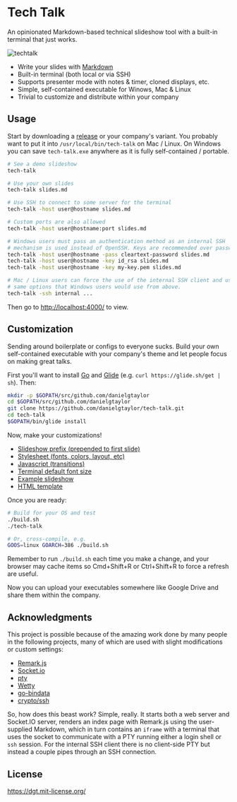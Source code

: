 # Tech Talk

An opinionated Markdown-based technical slideshow tool with a built-in terminal that just works.

![techtalk](https://cloud.githubusercontent.com/assets/106826/22236695/229d6c66-e1bc-11e6-9bf2-5b8cfa500e91.gif)

- Write your slides with [Markdown](https://github.com/gnab/remark/wiki/Markdown)
- Built-in terminal (both local or via SSH)
- Supports presenter mode with notes & timer, cloned displays, etc.
- Simple, self-contained executable for Winows, Mac & Linux
- Trivial to customize and distribute within your company

## Usage

Start by downloading a [release](https://github.com/danielgtaylor/tech-talk/releases) or your company's variant. You probably want to put it into `/usr/local/bin/tech-talk` on Mac / Linux. On Windows you can save `tech-talk.exe` anywhere as it is fully self-contained / portable.

```sh
# See a demo slideshow
tech-talk

# Use your own slides
tech-talk slides.md

# Use SSH to connect to some server for the terminal
tech-talk -host user@hostname slides.md

# Custom ports are also allowed
tech-talk -host user@hostname:port slides.md

# Windows users must pass an authentication method as an internal SSH
# mechanism is used instead of OpenSSH. Keys are recommended over passwords.
tech-talk -host user@hostname -pass cleartext-password slides.md
tech-talk -host user@hostname -key id_rsa slides.md
tech-talk -host user@hostname -key my-key.pem slides.md

# Mac / Linux users can force the use of the internal SSH client and use the
# same options that Windows users would use from above.
tech-talk -ssh internal ...
```

Then go to [http://localhost:4000/](http://localhost:4000/) to view.

## Customization

Sending around boilerplate or configs to everyone sucks. Build your own self-contained executable with your company's theme and let people focus on making great talks.

First you'll want to install [Go](https://golang.org/) and [Glide](https://github.com/Masterminds/glide) (e.g. `curl https://glide.sh/get | sh`). Then:

```sh
mkdir -p $GOPATH/src/github.com/danielgtaylor
cd $GOPATH/src/github.com/danielgtaylor
git clone https://github.com/danielgtaylor/tech-talk.git
cd tech-talk
$GOPATH/bin/glide install
```

Now, make your customizations!

- [Slideshow prefix (prepended to first slide)](https://github.com/danielgtaylor/tech-talk/tree/master/data/prefix.md)
- [Stylesheet (fonts, colors, layout, etc)](https://github.com/danielgtaylor/tech-talk/tree/master/www/style.css)
- [Javascript (transitions)](https://github.com/danielgtaylor/tech-talk/tree/master/www/script.js)
- [Terminal default font size](https://github.com/danielgtaylor/tech-talk/tree/master/www/wetty/wetty.js)
- [Example slideshow](https://github.com/danielgtaylor/tech-talk/tree/master/data/example.md)
- [HTML template](https://github.com/danielgtaylor/tech-talk/blob/master/data/index.template)

Once you are ready:

```sh
# Build for your OS and test
./build.sh
./tech-talk

# Or, cross-compile, e.g.
GOOS=linux GOARCH=386 ./build.sh
```

Remember to run `./build.sh` each time you make a change, and your browser may cache items so Cmd+Shift+R or Ctrl+Shift+R to force a refresh are useful.

Now you can upload your executables somewhere like Google Drive and share them within the company.

## Acknowledgments

This project is possible because of the amazing work done by many people in the following projects, many of which are used with slight modifications or custom settings:

- [Remark.js](https://github.com/gnab/remark#remark)
- [Socket.io](https://github.com/googollee/go-socket.io)
- [pty](https://github.com/kr/pty)
- [Wetty](https://github.com/krishnasrinivas/wetty)
- [go-bindata](https://github.com/jteeuwen/go-bindata)
- [crypto/ssh](https://godoc.org/golang.org/x/crypto/ssh)

So, how does this beast work? Simple, really. It starts both a web server and Socket.IO server, renders an index page with Remark.js using the user-supplied Markdown, which in turn contains an `iframe` with a terminal that uses the socket to communicate with a PTY running either a login shell or `ssh` session. For the internal SSH client there is no client-side PTY but instead a couple pipes through an SSH connection.

## License

https://dgt.mit-license.org/
